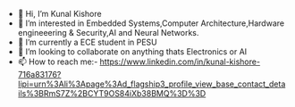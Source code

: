 - 👋 Hi, I’m Kunal Kishore
- 👀 I’m interested in Embedded Systems,Computer Architecture,Hardware engineeering & Security,AI and Neural Networks.
- 🌱 I’m currently a ECE student in PESU
- 💞️ I’m looking to collaborate on anything thats Electronics or AI
- 📫 How to reach me:- https://www.linkedin.com/in/kunal-kishore-716a83176?lipi=urn%3Ali%3Apage%3Ad_flagship3_profile_view_base_contact_details%3BRmS7Z%2BCYT9OS84iXb38BMQ%3D%3D

<!---
KunalMaverick/KunalMaverick is a ✨ special ✨ repository because its `README.md` (this file) appears on your GitHub profile.
You can click the Preview link to take a look at your changes.
--->

